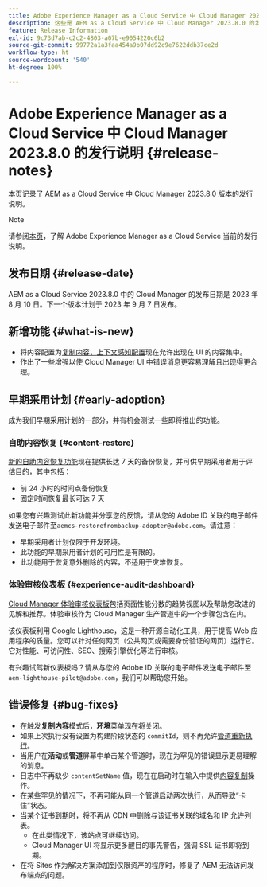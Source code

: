 ```yaml
---
title: Adobe Experience Manager as a Cloud Service 中 Cloud Manager 2023.8.0 的发行说明
description: 这些是 AEM as a Cloud Service 中 Cloud Manager 2023.8.0 的发行说明。
feature: Release Information
exl-id: 9c73d7ab-c2c2-4803-a07b-e9054220c6b2
source-git-commit: 99772a1a3faa454a9b07dd92c9e7622ddb37ce2d
workflow-type: ht
source-wordcount: '540'
ht-degree: 100%

---
```



# Adobe Experience Manager as a Cloud Service 中 Cloud Manager 2023.8.0 的发行说明 {#release-notes}

本页记录了 AEM as a Cloud Service 中 Cloud Manager 2023.8.0 版本的发行说明。

>[!NOTE]
>
>请参阅[本页](/help/release-notes/release-notes-cloud/release-notes-current.md)，了解 Adobe Experience Manager as a Cloud Service 当前的发行说明。

## 发布日期 {#release-date}

AEM as a Cloud Service 2023.8.0 中的 Cloud Manager 的发布日期是 2023 年 8 月 10 日。下一个版本计划于 2023 年 9 月 7 日发布。

## 新增功能 {#what-is-new}

* 将内容配置为[复制内容，](/help/implementing/developing/tools/content-copy.md)[上下文感知配置](/help/implementing/developing/introduction/configurations.md)现在允许出现在 UI 的内容集中。
* 作出了一些增强以使 Cloud Manager UI 中错误消息更容易理解且出现得更合理。

## 早期采用计划 {#early-adoption}

成为我们早期采用计划的一部分，并有机会测试一些即将推出的功能。

### 自助内容恢复 {#content-restore}

[新的自助内容恢复功能](/help/operations/restore.md)现在提供长达 7 天的备份恢复，并可供早期采用者用于评估目的，其中包括：

* 前 24 小时的时间点备份恢复
* 固定时间恢复最长可达 7 天

如果您有兴趣测试此新功能并分享您的反馈，请从您的 Adobe ID 关联的电子邮件发送电子邮件至`aemcs-restorefrombackup-adopter@adobe.com`。请注意：

* 早期采用者计划仅限于开发环境。
* 此功能的早期采用者计划的可用性是有限的。
* 此功能用于恢复意外删除的内容，不适用于灾难恢复。

### 体验审核仪表板 {#experience-audit-dashboard}

[Cloud Manager 体验审核仪表板](/help/implementing/cloud-manager/experience-audit-dashboard.md)包括页面性能分数的趋势视图以及帮助您改进的见解和推荐。体验审核作为 Cloud Manager 生产管道中的一个步骤包含在内。

该仪表板利用 Google Lighthouse，这是一种开源自动化工具，用于提高 Web 应用程序的质量。您可以针对任何网页（公共网页或需要身份验证的网页）运行它。它对性能、可访问性、SEO、搜索引擎优化等进行审核。

有兴趣试驾新仪表板吗？请从与您的 Adobe ID 关联的电子邮件发送电子邮件至`aem-lighthouse-pilot@adobe.com`，我们可以帮助您开始。

## 错误修复 {#bug-fixes}

* 在触发&#x200B;**[复制内容](/help/implementing/developing/tools/content-copy.md)**&#x200B;模式后，**环境**&#x200B;菜单现在将关闭。
* 如果上次执行没有设置为构建阶段状态的 `commitId`，则不再允许[管道重新执行](/help/implementing/cloud-manager/deploy-code.md#reexecute-deployment)。
* 当用户在&#x200B;**活动**&#x200B;或&#x200B;**管道**&#x200B;屏幕中单击某个管道时，现在为罕见的错误显示更易理解的消息。
* 日志中不再缺少 `contentSetName` 值，现在在启动时在输入中提供[内容复制](/help/implementing/developing/tools/content-copy.md)操作。
* 在某些罕见的情况下，不再可能从同一个管道启动两次执行，从而导致“卡住”状态。
* 当某个证书到期时，将不再从 CDN 中删除与该证书关联的域名和 IP 允许列表。
   * 在此类情况下，该站点可继续访问。
   * [](/help/implementing/cloud-manager/managing-ssl-certifications/introduction.md)Cloud Manager UI 将显示更多醒目的事先警告，强调 SSL 证书即将到期。
* 在将 Sites 作为解决方案添加到仅限资产的程序时，修复了 AEM 无法访问发布端点的问题。

